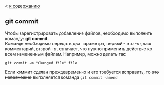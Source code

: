 < [к содержанию](./readme.md)

## git commit

Чтобы зарегистрировать добавление файлов, необходимо выполнить команду: **git commit**.  
Команде необходимо передать два параметра, первый - это _-m_, ваш комментарий, второй _-a_, означает, что нужно применить действие ко всем измененным файлам.
 Например, можно делать так:

 ```bash=
git commit -m "Changed file" file
```

Если коммит сделан преждевременно и его требуется исправить, то ~~это невозможно~~
выполняется команда
```git commit -amend```



